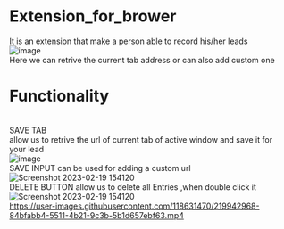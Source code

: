 # Extension_for_brower
 It is an extension that make a person able to record his/her leads
<br>![image](https://user-images.githubusercontent.com/118631470/219941626-0dcbdd8f-567f-4c54-a4df-67fb94480ea5.png)
<br>Here we can retrive the current tab address or can also add custom one
# Functionality
<br>SAVE TAB
<br>allow us to retrive the url of current tab of active window and save it for your lead
<br>![image](https://user-images.githubusercontent.com/118631470/219941833-064ed60a-d0ab-47b6-94d9-d21d8e46f747.png)
<br>SAVE INPUT can be used for adding a custom url
<br>![Screenshot 2023-02-19 154120](https://user-images.githubusercontent.com/118631470/219943080-f81fada3-83d7-45e9-8949-edcb5adf1903.png)
<br>DELETE BUTTON allow us to delete all Entries ,when double click it
<br>![Screenshot 2023-02-19 154120](https://user-images.githubusercontent.com/118631470/219943152-4d326e56-02ed-4387-b607-a870d693c7c7.png)
<br>https://user-images.githubusercontent.com/118631470/219942968-84bfabb4-5511-4b21-9c3b-5b1d657ebf63.mp4

